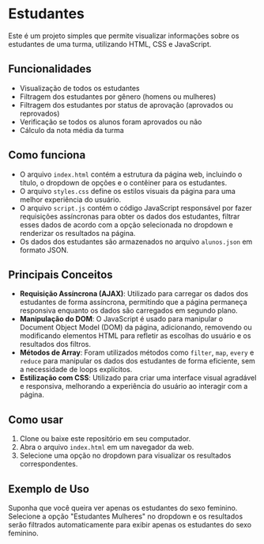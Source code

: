 # Estudantes

Este é um projeto simples que permite visualizar informações sobre os estudantes de uma turma, utilizando HTML, CSS e JavaScript.

## Funcionalidades

- Visualização de todos os estudantes
- Filtragem dos estudantes por gênero (homens ou mulheres)
- Filtragem dos estudantes por status de aprovação (aprovados ou reprovados)
- Verificação se todos os alunos foram aprovados ou não
- Cálculo da nota média da turma

## Como funciona

- O arquivo `index.html` contém a estrutura da página web, incluindo o título, o dropdown de opções e o contêiner para os estudantes.
- O arquivo `styles.css` define os estilos visuais da página para uma melhor experiência do usuário.
- O arquivo `script.js` contém o código JavaScript responsável por fazer requisições assíncronas para obter os dados dos estudantes, filtrar esses dados de acordo com a opção selecionada no dropdown e renderizar os resultados na página.
- Os dados dos estudantes são armazenados no arquivo `alunos.json` em formato JSON.

## Principais Conceitos

- **Requisição Assíncrona (AJAX)**: Utilizado para carregar os dados dos estudantes de forma assíncrona, permitindo que a página permaneça responsiva enquanto os dados são carregados em segundo plano.
- **Manipulação do DOM**: O JavaScript é usado para manipular o Document Object Model (DOM) da página, adicionando, removendo ou modificando elementos HTML para refletir as escolhas do usuário e os resultados dos filtros.
- **Métodos de Array**: Foram utilizados métodos como `filter`, `map`, `every` e `reduce` para manipular os dados dos estudantes de forma eficiente, sem a necessidade de loops explícitos.
- **Estilização com CSS**: Utilizado para criar uma interface visual agradável e responsiva, melhorando a experiência do usuário ao interagir com a página.

## Como usar

1. Clone ou baixe este repositório em seu computador.
2. Abra o arquivo `index.html` em um navegador da web.
3. Selecione uma opção no dropdown para visualizar os resultados correspondentes.

## Exemplo de Uso

Suponha que você queira ver apenas os estudantes do sexo feminino. Selecione a opção "Estudantes Mulheres" no dropdown e os resultados serão filtrados automaticamente para exibir apenas os estudantes do sexo feminino.
